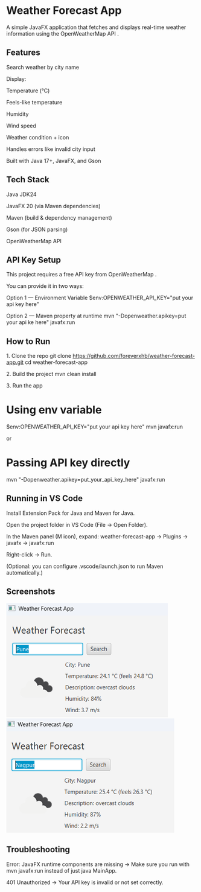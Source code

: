 # Weather Forecast App

A simple JavaFX application that fetches and displays real-time weather information using the OpenWeatherMap API
.

## Features

Search weather by city name

Display:

Temperature (°C)

Feels-like temperature

Humidity

Wind speed

Weather condition + icon

Handles errors like invalid city input

Built with Java 17+, JavaFX, and Gson

## Tech Stack

Java JDK24

JavaFX 20 (via Maven dependencies)

Maven (build & dependency management)

Gson (for JSON parsing)

OpenWeatherMap API


## API Key Setup

This project requires a free API key from OpenWeatherMap
.

You can provide it in two ways:

Option 1 — Environment Variable 
$env:OPENWEATHER_API_KEY="put your api key here"

Option 2 — Maven property at runtime
mvn "-Dopenweather.apikey=put your api ke here" javafx:run

## How to Run
1️. Clone the repo
git clone https://github.com/foreverxhb/weather-forecast-app.git
cd weather-forecast-app

2️. Build the project
mvn clean install

3️. Run the app
# Using env variable
$env:OPENWEATHER_API_KEY="put your api key here"
mvn javafx:run


or

# Passing API key directly
mvn "-Dopenweather.apikey=put_your_api_key_here" javafx:run

## Running in VS Code

Install Extension Pack for Java and Maven for Java.

Open the project folder in VS Code (File → Open Folder).

In the Maven panel (M icon), expand:
weather-forecast-app → Plugins → javafx → javafx:run

Right-click → Run.

(Optional: you can configure .vscode/launch.json to run Maven automatically.)

## Screenshots
![screenshot](https://github.com/foreverxhb/Weather-Forecast-App/blob/579bda603bf9405968ba07d4638d291d9bd09c14/Screenshot%202025-09-02%20183117.png)
![screenshot](https://github.com/foreverxhb/Weather-Forecast-App/blob/579bda603bf9405968ba07d4638d291d9bd09c14/Screenshot%202025-09-02%20183141.png)


## Troubleshooting

Error: JavaFX runtime components are missing → Make sure you run with mvn javafx:run instead of just java MainApp.

401 Unauthorized → Your API key is invalid or not set correctly.

